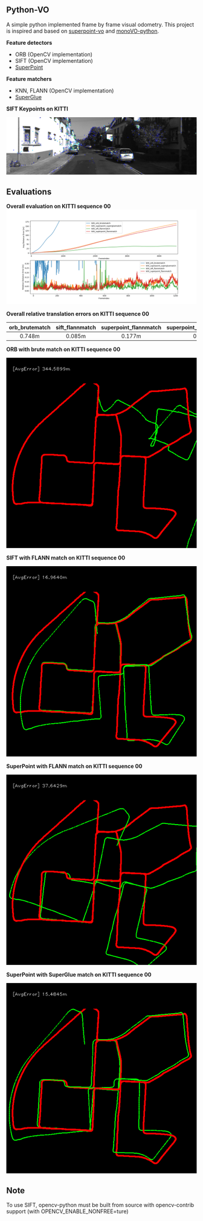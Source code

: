 ## Python-VO
A simple python implemented frame by frame visual odometry. This project is inspired and based on [superpoint-vo](https://github.com/syinari0123/SuperPoint-VO) and [monoVO-python](https://github.com/uoip/monoVO-python).

**Feature detectors**
- ORB (OpenCV implementation)
- SIFT (OpenCV implementation)
- [SuperPoint](https://github.com/magicleap/SuperPointPretrainedNetwork) 

**Feature matchers**
- KNN, FLANN (OpenCV implementation)
- [SuperGlue](https://github.com/magicleap/SuperGluePretrainedNetwork)

**SIFT Keypoints on KITTI**

![sift_keypoints](screenshots/sift_keypoints.png)

## Evaluations
**Overall evaluation on KITTI sequence 00**
![eval](results/eval.png)

**Overall relative translation errors on KITTI sequence 00**

| orb_brutematch |     sift_flannmatch | superpoint_flannmatch | superpoint_supergluematch |
| :------------: | :-------------------: | :-------------------: | :-----------------------: |
|     0.748m     |        0.085m         |        0.177m         |          0.103m           |

**ORB with brute match on KITTI sequence 00**

![kitti_orb_brutematch](results/kitti_orb_brutematch.png)

**SIFT with FLANN match on KITTI sequence 00**

![kitti_sift_flannmatch](results/kitti_sift_flannmatch.png)

**SuperPoint with FLANN match on KITTI sequence 00**

![kitti_superpoint_flannmatch](results/kitti_superpoint_flannmatch.png)

**SuperPoint with SuperGlue match on KITTI sequence 00**

![kitti_superpoint_supergluematch](results/kitti_superpoint_supergluematch.png)

## Note
To use SIFT, opencv-python must be built from source with opencv-contrib support (with OPENCV_ENABLE_NONFREE=ture)
